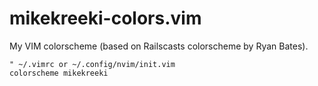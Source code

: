 # mikekreeki-colors.vim
My VIM colorscheme (based on Railscasts colorscheme by Ryan Bates).

```viml
" ~/.vimrc or ~/.config/nvim/init.vim
colorscheme mikekreeki
```
